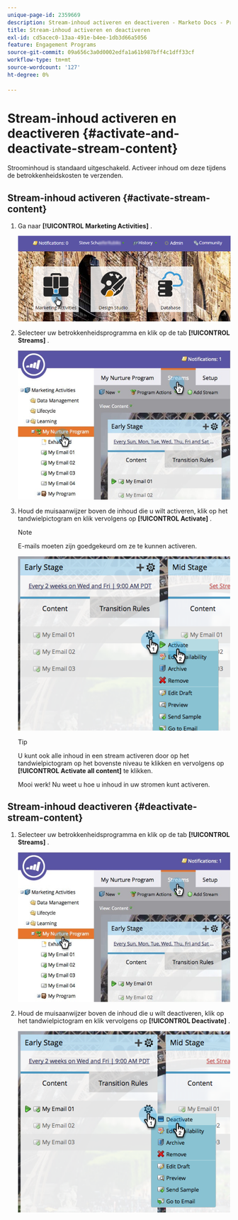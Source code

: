 ```yaml
---
unique-page-id: 2359669
description: Stream-inhoud activeren en deactiveren - Marketo Docs - Productdocumentatie
title: Stream-inhoud activeren en deactiveren
exl-id: cd5acec0-13aa-491e-b4ee-1db3d66a5056
feature: Engagement Programs
source-git-commit: 09a656c3a0d0002edfa1a61b987bff4c1dff33cf
workflow-type: tm+mt
source-wordcount: '127'
ht-degree: 0%

---
```


# Stream-inhoud activeren en deactiveren {#activate-and-deactivate-stream-content}

Stroominhoud is standaard uitgeschakeld. Activeer inhoud om deze tijdens de betrokkenheidskosten te verzenden.

## Stream-inhoud activeren {#activate-stream-content}

1. Ga naar **[!UICONTROL Marketing Activities]** .

   ![](assets/login-marketing-activities.png)

1. Selecteer uw betrokkenheidsprogramma en klik op de tab **[!UICONTROL Streams]** .

   ![](assets/cloneasteam.jpg)

1. Houd de muisaanwijzer boven de inhoud die u wilt activeren, klik op het tandwielpictogram en klik vervolgens op **[!UICONTROL Activate]** .

   >[!NOTE]
   >
   >E-mails moeten zijn goedgekeurd om ze te kunnen activeren.

   ![](assets/image2014-9-15-16-3a33-3a42.png)

   >[!TIP]
   >
   >U kunt ook alle inhoud in een stream activeren door op het tandwielpictogram op het bovenste niveau te klikken en vervolgens op **[!UICONTROL Activate all content]** te klikken.

   Mooi werk! Nu weet u hoe u inhoud in uw stromen kunt activeren.

## Stream-inhoud deactiveren {#deactivate-stream-content}

1. Selecteer uw betrokkenheidsprogramma en klik op de tab **[!UICONTROL Streams]** .

   ![](assets/cloneasteam.jpg)

1. Houd de muisaanwijzer boven de inhoud die u wilt deactiveren, klik op het tandwielpictogram en klik vervolgens op **[!UICONTROL Deactivate]** .

   ![](assets/image2014-9-15-16-3a34-3a25.png)
